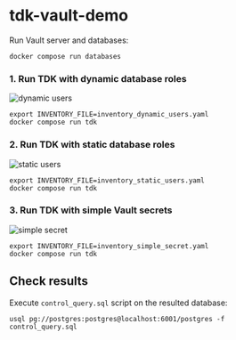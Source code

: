 # tdk-vault-demo

Run Vault server and databases:
```shell
docker compose run databases
``` 


### 1. Run TDK with dynamic database roles

![dynamic users](dynamic_users.gif)

```shell
export INVENTORY_FILE=inventory_dynamic_users.yaml
docker compose run tdk
```


### 2. Run TDK with static database roles

![static users](static_users.gif)

```shell
export INVENTORY_FILE=inventory_static_users.yaml
docker compose run tdk
```


### 3. Run TDK with simple Vault secrets

![simple secret](simple_secret.gif)

```shell
export INVENTORY_FILE=inventory_simple_secret.yaml
docker compose run tdk
```


## Check results

Execute `control_query.sql` script on the resulted database:
```shell
usql pg://postgres:postgres@localhost:6001/postgres -f control_query.sql
```
